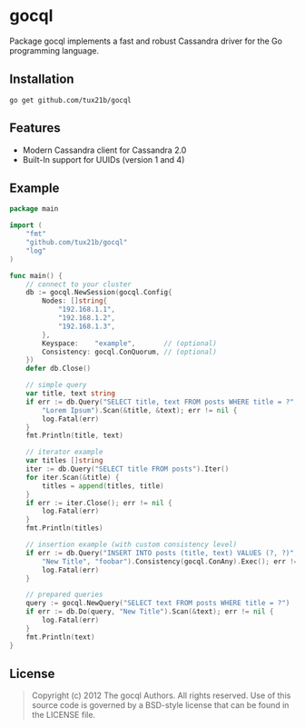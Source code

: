gocql
=====

Package gocql implements a fast and robust Cassandra driver for the
Go programming language.

Installation
------------

    go get github.com/tux21b/gocql


Features
--------

* Modern Cassandra client for Cassandra 2.0
* Built-In support for UUIDs (version 1 and 4)


Example
-------

```go
package main

import (
	"fmt"
	"github.com/tux21b/gocql"
	"log"
)

func main() {
	// connect to your cluster
	db := gocql.NewSession(gocql.Config{
		Nodes: []string{
			"192.168.1.1",
			"192.168.1.2",
			"192.168.1.3",
		},
		Keyspace:    "example",       // (optional)
		Consistency: gocql.ConQuorum, // (optional)
	})
	defer db.Close()

	// simple query
	var title, text string
	if err := db.Query("SELECT title, text FROM posts WHERE title = ?",
		"Lorem Ipsum").Scan(&title, &text); err != nil {
		log.Fatal(err)
	}
	fmt.Println(title, text)

	// iterator example
	var titles []string
	iter := db.Query("SELECT title FROM posts").Iter()
	for iter.Scan(&title) {
		titles = append(titles, title)
	}
	if err := iter.Close(); err != nil {
		log.Fatal(err)
	}
	fmt.Println(titles)

	// insertion example (with custom consistency level)
	if err := db.Query("INSERT INTO posts (title, text) VALUES (?, ?)",
		"New Title", "foobar").Consistency(gocql.ConAny).Exec(); err != nil {
		log.Fatal(err)
	}

	// prepared queries
	query := gocql.NewQuery("SELECT text FROM posts WHERE title = ?")
	if err := db.Do(query, "New Title").Scan(&text); err != nil {
		log.Fatal(err)
	}
	fmt.Println(text)
}
```

License
-------

> Copyright (c) 2012 The gocql Authors. All rights reserved.
> Use of this source code is governed by a BSD-style
> license that can be found in the LICENSE file.
